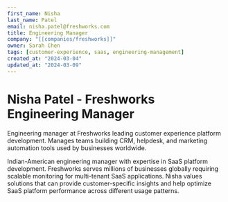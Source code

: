 ```yaml
---
first_name: Nisha
last_name: Patel
email: nisha.patel@freshworks.com
title: Engineering Manager
company: "[[companies/freshworks]]"
owner: Sarah Chen
tags: [customer-experience, saas, engineering-management]
created_at: "2024-03-04"
updated_at: "2024-03-09"
---
```


# Nisha Patel - Freshworks Engineering Manager

Engineering manager at Freshworks leading customer experience platform development. Manages teams building CRM, helpdesk, and marketing automation tools used by businesses worldwide.

Indian-American engineering manager with expertise in SaaS platform development. Freshworks serves millions of businesses globally requiring scalable monitoring for multi-tenant SaaS applications. Nisha values solutions that can provide customer-specific insights and help optimize SaaS platform performance across different usage patterns.